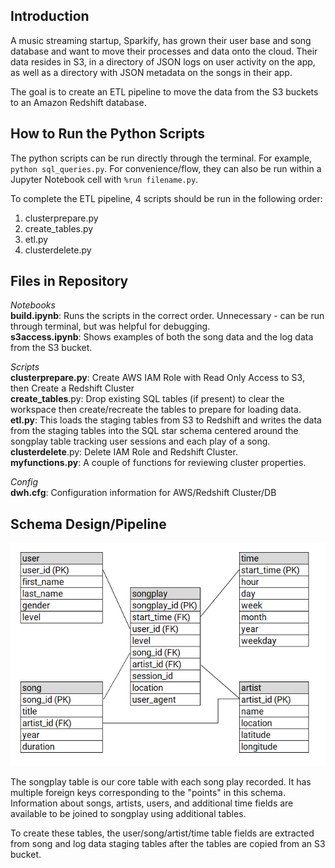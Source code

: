 ## Introduction

A music streaming startup, Sparkify, has grown their user base and song database and want to move their processes and data onto the cloud. Their data resides in S3, in a directory of JSON logs on user activity on the app, as well as a directory with JSON metadata on the songs in their app.

The goal is to create an ETL pipeline to move the data from the S3 buckets to an Amazon Redshift database.

## How to Run the Python Scripts
The python scripts can be run directly through the terminal. For example, `python sql_queries.py`. For convenience/flow, they can also be run within a Jupyter Notebook cell with `%run filename.py`.

To complete the ETL pipeline, 4 scripts should be run in the following order: 
1) clusterprepare.py 
2) create_tables.py  
3) etl.py  
4) clusterdelete.py  

## Files in Repository

*Notebooks*  
**build.ipynb**:  Runs the scripts in the correct order. Unnecessary - can be run through terminal, but was helpful for debugging.  
**s3access.ipynb**:  Shows examples of both the song data and the log data from the S3 bucket.

*Scripts*  
**clusterprepare.py**: Create AWS IAM Role with Read Only Access to S3, then Create a Redshift Cluster  
**create_tables**.py: Drop existing SQL tables (if present) to clear the workspace then create/recreate the tables to prepare for loading data.  
**etl.py**: This loads the staging tables from S3 to Redshift and writes the data from the staging tables into the SQL star schema centered around the songplay table tracking user sessions and each play of a song.  
**clusterdelete**.py: Delete IAM Role and Redshift Cluster.  
**myfunctions.py**: A couple of functions for reviewing cluster properties.  

*Config*  
**dwh.cfg**: Configuration information for AWS/Redshift Cluster/DB

## Schema Design/Pipeline
![Star Schema for Sparkify Song Plays](starschema.PNG)

The songplay table is our core table with each song play recorded. It has multiple foreign keys corresponding to the "points" in this schema. Information about songs, artists, users, and additional time fields are available to be joined to songplay using additional tables.

To create these tables, the user/song/artist/time table fields are extracted from song and log data staging tables after the tables are copied from an S3 bucket.